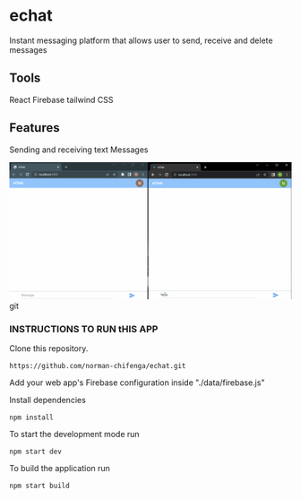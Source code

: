  # echat

Instant messaging platform that allows user to send, receive and delete messages

## Tools
React
Firebase
tailwind CSS

## Features

Sending and receiving text Messages

![image info](./src/assets/images/echat.gif)
git

### INSTRUCTIONS TO RUN tHIS APP

Clone this repository.

```
https://github.com/norman-chifenga/echat.git
```

Add your web app's Firebase configuration
inside "./data/firebase.js"



Install dependencies
```
npm install
```

To start the development mode run

```
npm start dev
```
To build the application run
```
npm start build
```